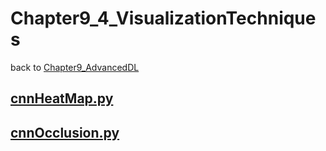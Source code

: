 # Chapter9_4_VisualizationTechniques
back to [Chapter9_AdvancedDL](../Chapter9_AdvancedDL.md) 

## [__cnnHeatMap.py__](./cnnHeatMap.py) 

## [__cnnOcclusion.py__](./cnnOcclusion.py) 
